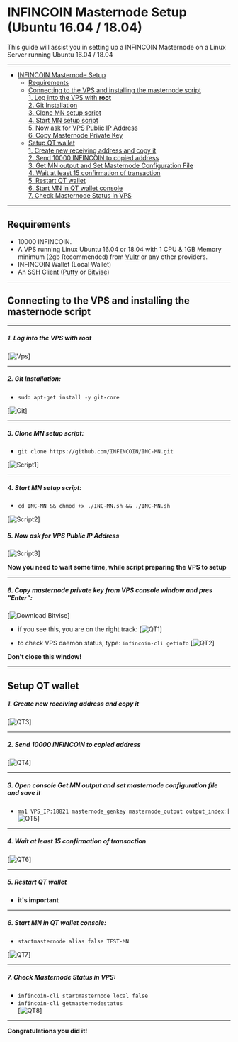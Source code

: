 # INFINCOIN Masternode Setup (Ubuntu 16.04 / 18.04)
This guide will assist you in setting up a INFINCOIN Masternode on a Linux Server running Ubuntu 16.04 / 18.04


***
- [INFINCOIN Masternode Setup](#infincoin-masternode-setup)  
  	* [Requirements](#requirements) 
  * [Connecting to the VPS and installing the masternode script](#Connecting-to-the-VPS-and-installing-the-masternode-script)  
         [1. Log into the VPS with **root**](#1-log-into-the-vps-with-root)  
         [2. Git Installation](#2-git-installation)  
         [3. Clone MN setup script](#3-clone-mn-setup-script)  
         [4. Start MN setup script](#4-start-mn-setup-script)  
         [5. Now ask for VPS Public IP Address](#5-now-ask-for-vps-public-ip-address)  
         [6. Copy Masternode Private Key](#6-copy-masternode-private-key-from-vps-console-window-and-pres-enter)
  * [Setup QT wallet](#setup-qt-wallet)  
         [1. Create new receiving address and copy it](#1-create-new-receiving-address-and-copy-it)  
	 [2. Send 10000 INFINCOIN to copied address](#2-send-10000-infincoin-to-copied-address)  
	 [3. Get MN output and Set Masternode Configuration File](#3-open-console-get-mn-output-and-set-masternode-configuration-file-and-save-it)  
	 [4. Wait at least 15 confirmation of transaction](#4-wait-at-least-15-confirmation-of-transaction)  
         [5. Restart QT wallet](#5-restart-qt-wallet)  
         [6. Start MN in QT wallet console](#6-start-mn-in-qt-wallet-console)  
	 [7. Check Masternode Status in VPS](#7-check-masternode-status-in-vps)  

***
## Requirements
- 10000 INFINCOIN.
- A VPS running Linux Ubuntu 16.04 or 18.04 with 1 CPU & 1GB Memory minimum (2gb Recommended) from [Vultr](https://www.vultr.com/?ref=8622028) or any other providers.
- INFINCOIN Wallet (Local Wallet)
- An SSH Client (<a href="https://www.putty.org/" target="_blank">Putty</a> or <a href="https://dl.bitvise.com/BvSshClient-Inst.exe" target="_blank">Bitvise</a>)

***
## Connecting to the VPS and installing the masternode script
***
##### 1. Log into the VPS with **root**  
[![Vps](https://raw.githubusercontent.com/INFINCOIN/INC-MN/master/assets/1.png)]
***
##### 2. Git Installation:  
- ```sudo apt-get install -y git-core```  

[![Git](https://raw.githubusercontent.com/INFINCOIN/INC-MN/master/assets/2.png)]
***
##### 3. Clone MN setup script: 
- ```git clone https://github.com/INFINCOIN/INC-MN.git```  

[![Script1](https://raw.githubusercontent.com/INFINCOIN/INC-MN/master/assets/3.png)] 
***
##### 4. Start MN setup script: 
- ```cd INC-MN && chmod +x ./INC-MN.sh && ./INC-MN.sh```  
   
[![Script2](https://raw.githubusercontent.com/INFINCOIN/INC-MN/master/assets/4.png)]  

##### 5. Now ask for VPS Public IP Address
[![Script3](https://raw.githubusercontent.com/INFINCOIN/INC-MN/master/assets/5.png)]

**Now you need to wait some time, while script preparing the VPS to setup**  
***
##### 6. Copy masternode private key from VPS console window and pres "Enter":
[![Download Bitvise](https://raw.githubusercontent.com/INFINCOIN/INC-MN/master/assets/6.png)] 

- if you see this, you are on the right track:
[![QT1](https://raw.githubusercontent.com/INFINCOIN/INC-MN/master/assets/7.png)]

- to check VPS daemon status, type: ```infincoin-cli getinfo```
[![QT2](https://raw.githubusercontent.com/INFINCOIN/INC-MN/master/assets/8.png)]

**Don't close this window!** 
***		

## Setup QT wallet
##### 1. Create new receiving address and copy it
[![QT3](https://raw.githubusercontent.com/INFINCOIN/INC-MN/master/assets/9.png)] 

***
##### 2. Send 10000 INFINCOIN to copied address
[![QT4](https://raw.githubusercontent.com/INFINCOIN/INC-MN/master/assets/10.png)]
***
##### 3. Open console Get MN output and set masternode configuration file and save it
- ```mn1 VPS_IP:18821 masternode_genkey masternode_output output_index```:
[![QT5](https://raw.githubusercontent.com/INFINCOIN/INC-MN/master/assets/11.png)]
***
##### 4. Wait at least 15 confirmation of transaction
[![QT6](https://raw.githubusercontent.com/INFINCOIN/INC-MN/master/assets/12.png)]
***
##### 5. Restart QT wallet  
- **it's important**
***
##### 6. Start MN in QT wallet console:
- ```startmasternode alias false TEST-MN```

[![QT7](https://raw.githubusercontent.com/INFINCOIN/INC-MN/master/assets/13.png)]
***
##### 7. Check Masternode Status in VPS:
- ```infincoin-cli startmasternode local false``` 
- ```infincoin-cli getmasternodestatus```  
[![QT8](https://raw.githubusercontent.com/INFINCOIN/INC-MN/master/assets/14.png)]  
***
**Сongratulations you did it!**